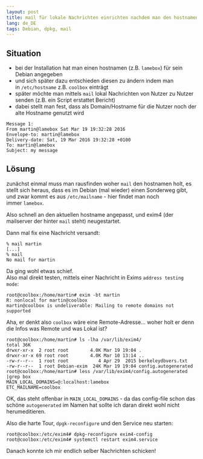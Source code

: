 ```yaml
---
layout: post
title: mail für lokale Nachrichten einrichten nachdem man den hostnamen geändert hat
lang: de_DE
tags: Debian, dpkg, mail
---
```


## Situation

*   bei der Installation hat man einen hostnamen (z.B. `lamebox`) für sein Debian angegeben
*   und sich später dazu entschieden diesen zu ändern indem man in `/etc/hostname` z.B. `coolbox` einträgt
*   später möchte man mittels `mail` lokal Nachrichten von Nutzer zu Nutzer senden (z.B. ein Script erstattet Bericht)
*   dabei stellt man fest, dass als Domain/Hostname für die Nutzer noch der alte Hostname genutzt wird

```
Message 1:  
From martin@lamebox Sat Mar 19 19:32:28 2016  
Envelope-to: martin@lamebox  
Delivery-date: Sat, 19 Mar 2016 19:32:28 +0100  
To: martin@lamebox  
Subject: my message  
```

## Lösung

zunächst einmal muss man rausfinden woher `mail` den hostnamen holt, es stellt sich heraus, dass es im Debian (mal wieder) einen Sonderweg gibt, und zwar kommt es aus `/etc/mailname` - hier findet man noch immer `lamebox`.

Also schnell an den aktuellen hostname angepasst, und exim4 (der mailserver der hinter `mail` steht) neugestartet.

Dann mal fix eine Nachricht versandt:

    % mail martin
    [...]
    % mail
    No mail for martin  

Da ging wohl etwas schief.   
Also mal direkt testen, mittels einer Nachricht in Exims `address testing mode`:

    root@coolbox:/home/martin# exim -bt martin  
    R: nonlocal for martin@coolbox  
    martin@coolbox is undeliverable: Mailing to remote domains not supported  

Aha, er denkt also `coolbox` wäre eine Remote-Adresse... woher holt er denn die Infos was Remote und was Lokal ist?

    root@coolbox:/home/martin# ls -lha /var/lib/exim4/  
    total 36K  
    drwxr-xr-x  2 root root        4.0K Mar 19 19:04 .  
    drwxr-xr-x 69 root root        4.0K Mar 10 13:14 ..  
    -rw-r--r--  1 root root           4 Apr 29  2015 berkeleydbvers.txt
    -rw-r--r--  1 root Debian-exim  24K Mar 19 19:04 config.autogenerated
    root@coolbox:/home/martin# less /var/lib/exim4/config.autogenerated |grep box  
    MAIN_LOCAL_DOMAINS=@:localhost:lamebox  
    ETC_MAILNAME=coolbox  

OK, das steht offenbar in `MAIN_LOCAL_DOMAINS` - da das config-file schon das schöne `autogenerated` im Namen hat sollte ich daran direkt wohl nicht herumeditieren.

Also die harte Tour, `dpgk-reconfigure` und den Service neu starten:

    root@coolbox:/etc/exim4# dpkg-reconfigure exim4-config  
    root@coolbox:/etc/exim4# systemctl restart exim4.service  

Danach konnte ich mir endlich selber Nachrichten schicken!
